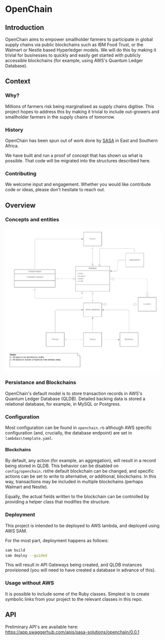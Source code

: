 # OpenChain
## Introduction
OpenChain aims to empower smallholder farmers to participate in global supply chains via public blockchains such as IBM Food Trust, or the Walmart or Nestle based Hyperledger models. We will do this by making it trivial for businesses to quickly and easily get started with publicly accessible blockchains (for example, using AWS's Quantum Ledger Database).
## Context
### Why?
Millions of farmers risk being marginalised as supply chains digitise. This project hopes to address this by making it trivial to include out-growers and smallholder farmers in the supply chains of tomorrow.
### History
OpenChain has been spun out of work done by [SASA](https:://sasa.solutions) in East and Southern Africa.

We have built and run a proof of concept that has shown us what is possible. That code will be migrated into the structures described here.
### Contributing
We welcome input and engagement. Whether you would like contribute code or ideas, please don't hesitate to reach out. 

## Overview
### Concepts and entities
![High level entity diagram](/notes/openchain_entities.png?raw=true)
### Persistance and Blockchains
OpenChain's default model is to store transaction records in AWS's Quantum Ledger Database (QLDB). Detailed backing data is stored a relational database, for example, in MySQL or Postgress.
### Configuration
Most configuration can be found in `openchain.rb` although AWS specific configuration (and, crucially, the database endpoint) are set in `lambdas\template.yaml`.
#### Blockchains
By default, any action (for example, an aggregation), will result in a record being stored in QLDB. This behavior can be disabled on `config/openchain.rb`the default blockchain can be changed, and specific actions can be set to write to alternative, or additional, blockchains. In this way, transactions may be included in multiple blockchains (perhaps Walmart and Nestle).

Equally, the actual fields written to the blockchain can be controlled by providing a helper class that modifies the structure.
### Deployment
This project is intended to be deployed to AWS lambda, and deployed using AWS SAM.

For the most part, deployment happens as follows:
```bash
sam build
sam deploy --guided
```
This will result in API Gateways being created, and QLDB instances provisioned (you will need to have created a database in advance of this).
### Usage without AWS
It is possible to include some of the Ruby classes. Simplest is to create symbolic links from your project to the relevant classes in this repo.
## API
Preliminary API's are available here: https://app.swaggerhub.com/apis/sasa-solutions/openchain/0.0.1